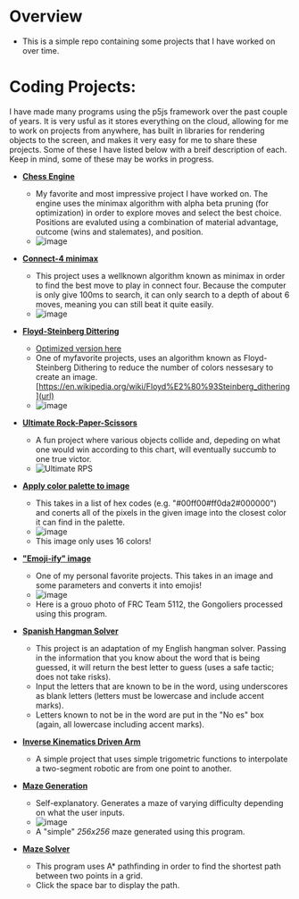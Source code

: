 # **Overview**

- This is a simple repo containing some projects that I have worked on over time.  

# **Coding Projects:**

  I have made many programs using the p5js framework over the past couple of years. It is very usful as it stores everything on the cloud, allowing for me to work on projects from anywhere, has built in libraries for rendering objects to the screen, and makes it very easy for me to share these projects.
  Some of these I have listed below with a breif description of each. Keep in mind, some of these may be works in progress.
- **[Chess Engine](https://editor.p5js.org/brendandesrosiers26/full/vmiDHV2t6)**
  - My favorite and most impressive project I have worked on. The engine uses the minimax algorithm with alpha beta pruning (for optimization) in order to explore moves and select the best choice. Positions are evaluted using a combination of material advantage, outcome (wins and stalemates), and position.
  - ![image](https://github.com/user-attachments/assets/a022a839-0542-409a-8f14-ed4e9a70852e)


- **[Connect-4 minimax](https://editor.p5js.org/brendandesrosiers26/full/te65MH6LA)**
  - This project uses a wellknown algorithm known as minimax in order to find the best move to play in connect four. Because the computer is only give 100ms to search, it can only search to a depth of about 6 moves, meaning you can still beat it quite easily.
  - ![image](https://github.com/H0wdyW0R1D/Projects/assets/120529450/5071d456-1cfd-4dab-98b6-acede3656701)

- **[Floyd-Steinberg Dittering](https://editor.p5js.org/brendandesrosiers26/full/amOFDveVF)**
  - [Optimized version here](https://editor.p5js.org/brendandesrosiers26/full/-LW51DwP4)
  - One of myfavorite projects, uses an algorithm known as Floyd-Steinberg Dithering to reduce the number of colors nessesary to create an image.[https://en.wikipedia.org/wiki/Floyd%E2%80%93Steinberg_dithering](url)
  - ![image](https://github.com/H0wdyW0R1D/Projects/assets/120529450/b4df71ad-2926-41e8-bec4-f475ba1568da)
  
- **[Ultimate Rock-Paper-Scissors](https://editor.p5js.org/brendandesrosiers26/full/P5iHhysxI)**
  - A fun project where various objects collide and, depeding on what one would win according to this chart, will eventually succumb to one true victor.
  - ![Ultimate RPS](https://github.com/H0wdyW0R1D/Projects/assets/120529450/3612840b-a974-4b6f-81ef-78771621aef7)

- **[Apply color palette to image](https://editor.p5js.org/brendandesrosiers26/full/SNX2U-s9U)**
  - This takes in a list of hex codes (e.g. "#00ff00#ff0da2#000000") and conerts all of the pixels in the given image into the closest color it can find in the palette.
  - ![image](https://github.com/H0wdyW0R1D/Projects/assets/120529450/6311076e-7be0-45bc-ba06-f5118f15e450)
  - This image only uses 16 colors!

- **["Emoji-ify" image](https://editor.p5js.org/brendandesrosiers26/full/6OdDkTztR)**
  - One of my personal favorite projects. This takes in an image and some parameters and converts it into emojis!
  - ![image](https://github.com/H0wdyW0R1D/Projects/assets/120529450/ce15e3fd-6e91-4ffc-a885-70a16dd76f0e)
  - Here is a grouo photo of FRC Team 5112, the Gongoliers processed using this program.

- **[Spanish Hangman Solver](https://editor.p5js.org/brendandesrosiers26/full/RQmDcPjd2)**
  - This project is an adaptation of my English hangman solver. Passing in the information that you know about the word that is being guessed, it will return the best letter to guess (uses a safe tactic; does not take risks).
  - Input the letters that are known to be in the word, using underscores as blank letters (letters must be lowercase and include accent marks).
  - Letters known to not be in the word are put in the "No es" box (again, all lowercase including accent marks).

- **[Inverse Kinematics Driven Arm](https://editor.p5js.org/brendandesrosiers26/full/RLcySo2Rq)**
  - A simple project that uses simple trigometric functions to interpolate a two-segment robotic are from one point to another.

- **[Maze Generation](https://editor.p5js.org/brendandesrosiers26/full/0fSy73ojM)**
  - Self-explanatory. Generates a maze of varying difficulty depending on what the user inputs.
  - ![image](https://github.com/H0wdyW0R1D/Projects/assets/120529450/e24e1dc3-bea0-4fe9-aa5d-3a2d34179826)
  - A "simple" *256x256* maze generated using this program.

- **[Maze Solver](https://editor.p5js.org/brendandesrosiers26/full/QwZAYZP1i)**
  - This program uses A* pathfinding in order to find the shortest path between two points in a grid.
  - Click the space bar to display the path.
